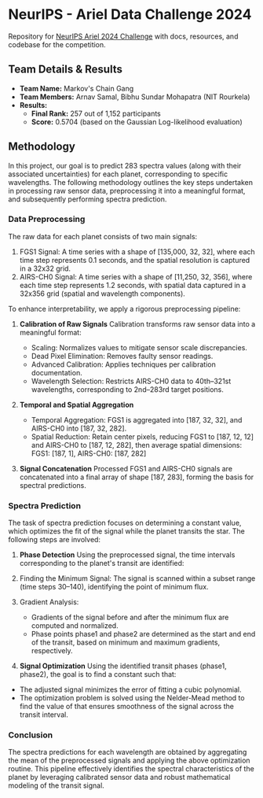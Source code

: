 # NeurIPS - Ariel Data Challenge 2024
Repository for [NeurIPS Ariel 2024 Challenge](https://www.kaggle.com/competitions/ariel-data-challenge-2024) with docs, resources, and codebase for the competition.

## Team Details & Results
- **Team Name:** Markov's Chain Gang
- **Team Members:** Arnav Samal, Bibhu Sundar Mohapatra (NIT Rourkela)
- **Results:**
  - **Final Rank:** 257 out of 1,152 participants
  - **Score:** 0.5704 (based on the Gaussian Log-likelihood evaluation)

## Methodology
In this project, our goal is to predict 283 spectra values (along with their associated uncertainties) for each planet, corresponding to specific wavelengths. The following methodology outlines the key steps undertaken in processing raw sensor data, preprocessing it into a meaningful format, and subsequently performing spectra prediction.

### Data Preprocessing
The raw data for each planet consists of two main signals:
1. FGS1 Signal: A time series with a shape of [135,000, 32, 32], where each time step represents 0.1 seconds, and the spatial resolution is captured in a 32x32 grid.
2. AIRS-CH0 Signal: A time series with a shape of [11,250, 32, 356], where each time step represents 1.2 seconds, with spatial data captured in a 32x356 grid (spatial and wavelength components).

To enhance interpretability, we apply a rigorous preprocessing pipeline:

1. **Calibration of Raw Signals**
Calibration transforms raw sensor data into a meaningful format:
	- Scaling: Normalizes values to mitigate sensor scale discrepancies.
 	- Dead Pixel Elimination: Removes faulty sensor readings.
  	- Advanced Calibration: Applies techniques per calibration documentation.
   	- Wavelength Selection: Restricts AIRS-CH0 data to 40th–321st wavelengths, corresponding to 2nd–283rd target positions.

3. **Temporal and Spatial Aggregation**
   	- Temporal Aggregation: FGS1 is aggregated into [187, 32, 32], and AIRS-CH0 into [187, 32, 282].
   	- Spatial Reduction: Retain center pixels, reducing FGS1 to [187, 12, 12] and AIRS-CH0 to [187, 12, 282], then average spatial dimensions: FGS1: [187, 1], AIRS-CH0: [187, 282]

5. **Signal Concatenation**
Processed FGS1 and AIRS-CH0 signals are concatenated into a final array of shape [187, 283], forming the basis for spectral predictions.

### Spectra Prediction
The task of spectra prediction focuses on determining a constant value, which optimizes the fit of the signal while the planet transits the star. The following steps are involved:

1. **Phase Detection**
Using the preprocessed signal, the time intervals corresponding to the planet's transit are identified:
  1. Finding the Minimum Signal: The signal is scanned within a subset range (time steps 30–140), identifying the point of minimum flux.
  2. Gradient Analysis:
     - Gradients of the signal before and after the minimum flux are computed and normalized.
     - Phase points phase1 and phase2 are determined as the start and end of the transit, based on minimum and maximum gradients, respectively.

2. **Signal Optimization**
Using the identified transit phases (phase1, phase2), the goal is to find a constant such that:
  - The adjusted signal minimizes the error of fitting a cubic polynomial.
  - The optimization problem is solved using the Nelder-Mead method to find the value of that ensures smoothness of the signal across the transit interval.

### Conclusion
The spectra predictions for each wavelength are obtained by aggregating the mean of the preprocessed signals and applying the above optimization routine. This pipeline effectively identifies the spectral characteristics of the planet by leveraging calibrated sensor data and robust mathematical modeling of the transit signal.

